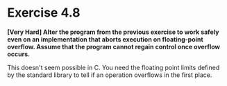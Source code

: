 # Exercise 4.8
__[Very Hard] Alter the program from the previous exercise to work safely even
on an implementation that aborts execution on floating-point overflow. Assume
that the program cannot regain control once overflow occurs.__

This doesn't seem possible in C. You need the floating point limits defined by
the standard library to tell if an operation overflows in the first place.
